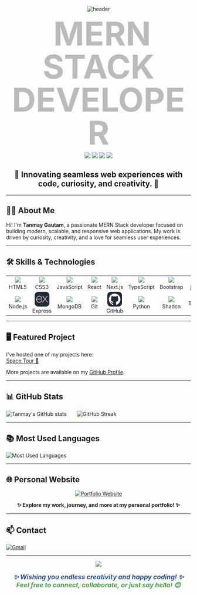 <!-- Profile Header -->
<p align="center">
  <img src="https://capsule-render.vercel.app/api?type=waving&color=0:1e3c72,100:2a5298&height=200&section=header&text=Tanmay%20Gautam&fontSize=40&fontColor=ffffff&animation=fadeIn" alt="header"/>
</p>

<!-- Stylish Static MERN Stack Developer Banner -->
<p align="center" style="margin-bottom: 0;">
  <b>
    <span style="color:#bbb; font-size:90px; line-height:1; padding-left:20px;"><strong>MERN STACK DEVELOPER</strong></span>
  </b>
</p>
<p align="center" style="margin-top:8px;">
  <img src="https://img.shields.io/badge/MongoDB-47A248?style=for-the-badge&logo=mongodb&logoColor=white" />
  <img src="https://img.shields.io/badge/Express-000000?style=for-the-badge&logo=express&logoColor=white" />
  <img src="https://img.shields.io/badge/React-61dafb?style=for-the-badge&logo=react&logoColor=gray" />
  <img src="https://img.shields.io/badge/Node.js-339933?style=for-the-badge&logo=nodedotjs&logoColor=white" />
</p>

<h2 align="center">🚀 Innovating seamless web experiences with code, curiosity, and creativity. 🚀</h2>

---

## 👨‍💻 About Me

Hi! I'm **Tanmay Gautam**, a passionate MERN Stack developer focused on building modern, scalable, and responsive web applications. My work is driven by curiosity, creativity, and a love for seamless user experiences.

---

## 🛠️ Skills & Technologies

<table>
  <tr>
    <td align="center"><img src="https://cdn.jsdelivr.net/gh/devicons/devicon/icons/html5/html5-original.svg" width="40"/><br/>HTML5</td>
    <td align="center"><img src="https://cdn.jsdelivr.net/gh/devicons/devicon/icons/css3/css3-original.svg" width="40"/><br/>CSS3</td>
    <td align="center"><img src="https://cdn.jsdelivr.net/gh/devicons/devicon/icons/javascript/javascript-original.svg" width="40"/><br/>JavaScript</td>
    <td align="center"><img src="https://cdn.jsdelivr.net/gh/devicons/devicon/icons/react/react-original.svg" width="40"/><br/>React</td>
    <td align="center"><img src="https://cdn.jsdelivr.net/gh/devicons/devicon/icons/nextjs/nextjs-original.svg" width="40" style="background:white"/><br/>Next.js</td>
    <td align="center"><img src="https://cdn.jsdelivr.net/gh/devicons/devicon/icons/typescript/typescript-original.svg" width="40"/><br/>TypeScript</td>
    <td align="center"><img src="https://cdn.jsdelivr.net/gh/devicons/devicon/icons/bootstrap/bootstrap-original.svg" width="40"/><br/>Bootstrap</td>
    <td align="center"><img src="https://cdn.jsdelivr.net/gh/devicons/devicon/icons/jquery/jquery-original.svg" width="40"/><br/>jQuery</td>
  </tr>
  <tr>
    <td align="center"><img src="https://cdn.jsdelivr.net/gh/devicons/devicon/icons/nodejs/nodejs-original.svg" width="40"/><br/>Node.js</td>
    <td align="center">
      <img src="https://github.com/tandpfun/skill-icons/raw/main/icons/ExpressJS-Dark.svg" width="40"/><br/>Express
    </td>
    <td align="center"><img src="https://cdn.jsdelivr.net/gh/devicons/devicon/icons/mongodb/mongodb-original.svg" width="40"/><br/>MongoDB</td>
    <td align="center"><img src="https://cdn.jsdelivr.net/gh/devicons/devicon/icons/git/git-plain.svg" width="40"/><br/>Git</td>
    <td align="center">
      <img src="https://github.com/tandpfun/skill-icons/raw/main/icons/Github-Dark.svg" width="40"/><br/>GitHub
    </td>
    <td align="center"><img src="https://cdn.jsdelivr.net/gh/devicons/devicon/icons/python/python-original.svg" width="40"/><br/>Python</td>
    <td align="center"><img src="https://avatars.githubusercontent.com/u/139895814?s=200&v=4" width="40"/><br/>Shadcn</td>
    <td align="center"><img src="https://cdn.jsdelivr.net/gh/devicons/devicon@latest/icons/tailwindcss/tailwindcss-original.svg" width="40"/><br/>Tailwind CSS</td>
  </tr>
</table>

---

## 🖥️ Featured Project

I've hosted one of my projects here:  
[Space Tour 🚀](https://tanmaygautam11.github.io/space-tour/)

More projects are available on my [GitHub Profile](https://github.com/tanmaygautam11).

---

## 📊 GitHub Stats

<p align="left" style="gap: 16px; display: flex; flex-direction: row;">
  <img src="https://github-readme-stats.vercel.app/api?username=tanmaygautam11&show_icons=true&theme=dark&hide=stars" alt="Tanmay's GitHub stats" style="margin-right:12px;" />
  <img src="https://github-readme-streak-stats.herokuapp.com/?user=tanmaygautam11&theme=dark" alt="GitHub Streak" />
</p>

---

## 📚 Most Used Languages

![Most Used Languages](https://github-readme-stats.vercel.app/api/top-langs/?username=tanmaygautam11&layout=compact&theme=dark&langs_count=8&hide=Jupyter%20Notebook)

---

## 🌐 Personal Website

<p align="center">
  <a href="https://tanmaygautam11.github.io/portfolio-website/" target="_blank">
    <img src="https://img.shields.io/badge/Visit%20My%20Portfolio-2a5298?style=for-the-badge&logo=google-chrome&logoColor=white&labelColor=1e3c72" alt="Portfolio Website"/>
  </a>
</p>
<p align="center">
  <b>✨ Explore my work, journey, and more at my personal portfolio! ✨</b>
</p>

---

## 📫 Contact

<p align="left">
  <a href="mailto:gautamtanmay11@gmail.com">
    <img src="https://skillicons.dev/icons?i=gmail" width="44" alt="Gmail" />
  </a>
</p>

---

<p align="center">
  <img src="https://readme-typing-svg.demolab.com?font=Fira+Code&size=28&duration=3000&pause=300&color=FFB300&center=true&vCenter=true&width=900&lines=Thanks+for+visiting+my+GitHub+Profile!;Let's+connect+and+build+something+amazing+together!" />
</p>

<p align="center">
  <em>
    <span style="font-size: 1.25em; color: #2a5298; font-weight: bold;">
      ✨ Wishing you endless creativity and happy coding! ✨
      <br/>
      <span style="color: #47a248;">Feel free to connect, collaborate, or just say hello! 😊</span>
    </span>
  </em>
</p>
